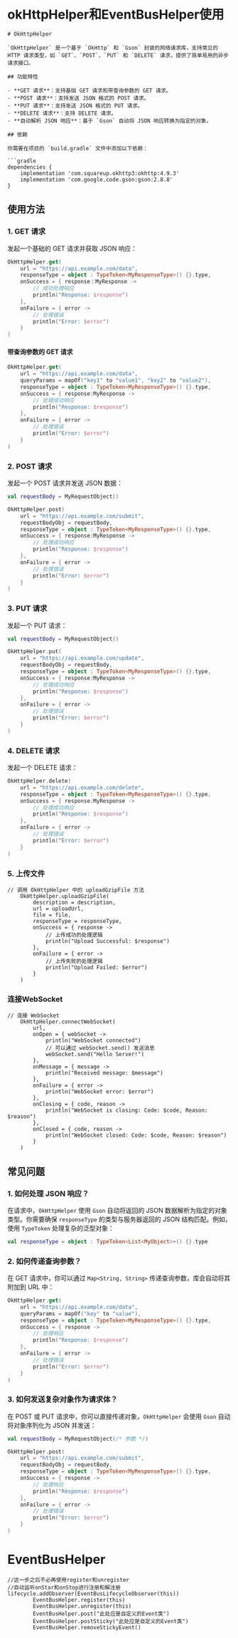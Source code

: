 # okHttpHelper和EventBusHelper使用
```
# OkHttpHelper

`OkHttpHelper` 是一个基于 `OkHttp` 和 `Gson` 封装的网络请求库，支持常见的 HTTP 请求类型，如 `GET`、`POST`、`PUT` 和 `DELETE` 请求，提供了简单易用的异步请求接口。

## 功能特性

- **GET 请求**：支持基础 GET 请求和带查询参数的 GET 请求。
- **POST 请求**：支持发送 JSON 格式的 POST 请求。
- **PUT 请求**：支持发送 JSON 格式的 PUT 请求。
- **DELETE 请求**：支持 DELETE 请求。
- **自动解析 JSON 响应**：基于 `Gson` 自动将 JSON 响应转换为指定的对象。

## 依赖

你需要在项目的 `build.gradle` 文件中添加以下依赖：

```gradle
dependencies {
    implementation 'com.squareup.okhttp3:okhttp:4.9.3'
    implementation 'com.google.code.gson:gson:2.8.8'
}
```

## 使用方法

### 1. GET 请求

发起一个基础的 GET 请求并获取 JSON 响应：

```kotlin
OkHttpHelper.get(
    url = "https://api.example.com/data",
    responseType = object : TypeToken<MyResponseType>() {}.type,
    onSuccess = { response：MyResponse ->
        // 成功处理响应
        println("Response: $response")
    },
    onFailure = { error ->
        // 处理错误
        println("Error: $error")
    }
)
```

#### 带查询参数的 GET 请求

```kotlin
OkHttpHelper.get(
    url = "https://api.example.com/data",
    queryParams = mapOf("key1" to "value1", "key2" to "value2"),
    responseType = object : TypeToken<MyResponseType>() {}.type,
    onSuccess = { response:MyResponse ->
        // 处理成功响应
        println("Response: $response")
    },
    onFailure = { error ->
        // 处理错误
        println("Error: $error")
    }
)
```

### 2. POST 请求

发起一个 POST 请求并发送 JSON 数据：

```kotlin
val requestBody = MyRequestObject()

OkHttpHelper.post(
    url = "https://api.example.com/submit",
    requestBodyObj = requestBody,
    responseType = object : TypeToken<MyResponseType>() {}.type,
    onSuccess = { response:MyResponse ->
        // 处理成功响应
        println("Response: $response")
    },
    onFailure = { error ->
        // 处理错误
        println("Error: $error")
    }
)
```

### 3. PUT 请求

发起一个 PUT 请求：

```kotlin
val requestBody = MyRequestObject()

OkHttpHelper.put(
    url = "https://api.example.com/update",
    requestBodyObj = requestBody,
    responseType = object : TypeToken<MyResponseType>() {}.type,
    onSuccess = { response:MyResponse ->
        // 处理成功响应
        println("Response: $response")
    },
    onFailure = { error ->
        // 处理错误
        println("Error: $error")
    }
)
```

### 4. DELETE 请求

发起一个 DELETE 请求：

```kotlin
OkHttpHelper.delete(
    url = "https://api.example.com/delete",
    responseType = object : TypeToken<MyResponseType>() {}.type,
    onSuccess = { response:MyResponse ->
        // 处理成功响应
        println("Response: $response")
    },
    onFailure = { error ->
        // 处理错误
        println("Error: $error")
    }
)
```
### 5. 上传文件
```
// 调用 OkHttpHelper 中的 uploadGzipFile 方法
    OkHttpHelper.uploadGzipFile(
        description = description,
        url = uploadUrl,
        file = file,
        responseType = responseType,
        onSuccess = { response ->
            // 上传成功的处理逻辑
            println("Upload Successful: $response")
        },
        onFailure = { error ->
            // 上传失败的处理逻辑
            println("Upload Failed: $error")
        }
    )
```
### 连接WebSocket
```
// 连接 WebSocket
    OkHttpHelper.connectWebSocket(
        url,
        onOpen = { webSocket ->
            println("WebSocket connected")
            // 可以通过 webSocket.send() 发送消息
            webSocket.send("Hello Server!")
        },
        onMessage = { message ->
            println("Received message: $message")
        },
        onFailure = { error ->
            println("WebSocket error: $error")
        },
        onClosing = { code, reason ->
            println("WebSocket is closing: Code: $code, Reason: $reason")
        },
        onClosed = { code, reason ->
            println("WebSocket closed: Code: $code, Reason: $reason")
        }
    )
```
## 常见问题

### 1. 如何处理 JSON 响应？

在请求中，`OkHttpHelper` 使用 `Gson` 自动将返回的 JSON 数据解析为指定的对象类型。你需要确保 `responseType` 的类型与服务器返回的 JSON 结构匹配。例如，使用 `TypeToken` 处理复杂的泛型对象：

```kotlin
val responseType = object : TypeToken<List<MyObject>>() {}.type
```

### 2. 如何传递查询参数？

在 GET 请求中，你可以通过 `Map<String, String>` 传递查询参数，库会自动将其附加到 URL 中：

```kotlin
OkHttpHelper.get(
    url = "https://api.example.com/data",
    queryParams = mapOf("key" to "value"),
    responseType = object : TypeToken<MyResponseType>() {}.type,
    onSuccess = { response -> 
        // 处理响应
        println("Response: $response")
    },
    onFailure = { error -> 
        // 处理错误
        println("Error: $error")
    }
)
```

### 3. 如何发送复杂对象作为请求体？

在 POST 或 PUT 请求中，你可以直接传递对象，`OkHttpHelper` 会使用 `Gson` 自动将对象序列化为 JSON 并发送：

```kotlin
val requestBody = MyRequestObject(/* 参数 */)

OkHttpHelper.post(
    url = "https://api.example.com/submit",
    requestBodyObj = requestBody,
    responseType = object : TypeToken<MyResponseType>() {}.type,
    onSuccess = { response ->
        // 处理响应
        println("Response: $response")
    },
    onFailure = { error ->
        // 处理错误
        println("Error: $error")
    }
)
```
# EventBusHelper
```
//这一步之后不必再使用register和unregister
//自动监听onStar和onStop进行注册和解注册
lifecycle.addObserver(EventBusLifecycleObserver(this))
        EventBusHelper.register(this)
        EventBusHelper.unregister(this)
        EventBusHelper.post("此处应是自定义的Event类")
        EventBusHelper.postSticky("此处应是自定义的Event类")
        EventBusHelper.removeStickyEvent()
```
